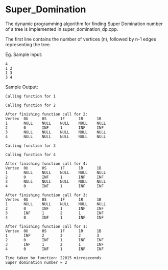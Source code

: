 # Super_Domination

The dynamic programming algorithm for finding Super Domination number of a tree is implemented in super_domination_dp.cpp.


The first line contains the number of vertices (n), followed by n-1 edges representing the tree.

Eg.
Sample Input:

    4
    1 2 
    1 3 
    3 4

Sample Output:

    Calling function for 1

    Calling function for 2

    After finishing function call for 2:
    Vertex  0U      0S      1F      1R      1B
    1       NULL    NULL    NULL    NULL    NULL
    2       0       INF     1       INF     INF
    3       NULL    NULL    NULL    NULL    NULL
    4       NULL    NULL    NULL    NULL    NULL

    Calling function for 3

    Calling function for 4

    After finishing function call for 4:
    Vertex  0U      0S      1F      1R      1B
    1       NULL    NULL    NULL    NULL    NULL
    2       0       INF     1       INF     INF
    3       NULL    NULL    NULL    NULL    NULL
    4       0       INF     1       INF     INF

    After finishing function call for 3:
    Vertex  0U      0S      1F      1R      1B
    1       NULL    NULL    NULL    NULL    NULL
    2       0       INF     1       INF     INF
    3       INF     1       2       1       INF
    4       0       INF     1       INF     INF

    After finishing function call for 1:
    Vertex  0U      0S      1F      1R      1B
    1       INF     2       3       2       3
    2       0       INF     1       INF     INF
    3       INF     1       2       1       INF
    4       0       INF     1       INF     INF

    Time taken by function: 22015 microseconds
    Super domination number = 2
